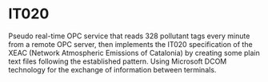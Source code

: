 <h1>IT020</h1>
Pseudo real-time OPC service that reads 328 pollutant tags every minute from a remote OPC server, then implements the IT020 specification of the XEAC (Network Atmospheric Emissions of Catalonia) by creating some plain text files following the established pattern. Using Microsoft DCOM technology for the exchange of information between terminals.
